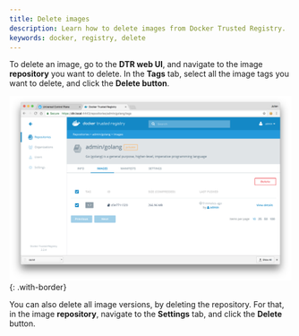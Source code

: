 ```yaml
---
title: Delete images
description: Learn how to delete images from Docker Trusted Registry.
keywords: docker, registry, delete
---
```


To delete an image, go to the **DTR web UI**, and navigate to the image
**repository** you want to delete. In the **Tags** tab, select all the image
tags you want to delete, and click the **Delete button**.

![](../../images/delete-images-1.png){: .with-border}

You can also delete all image versions, by deleting the repository. For that,
in the image **repository**, navigate to the **Settings** tab, and click the
**Delete** button.
